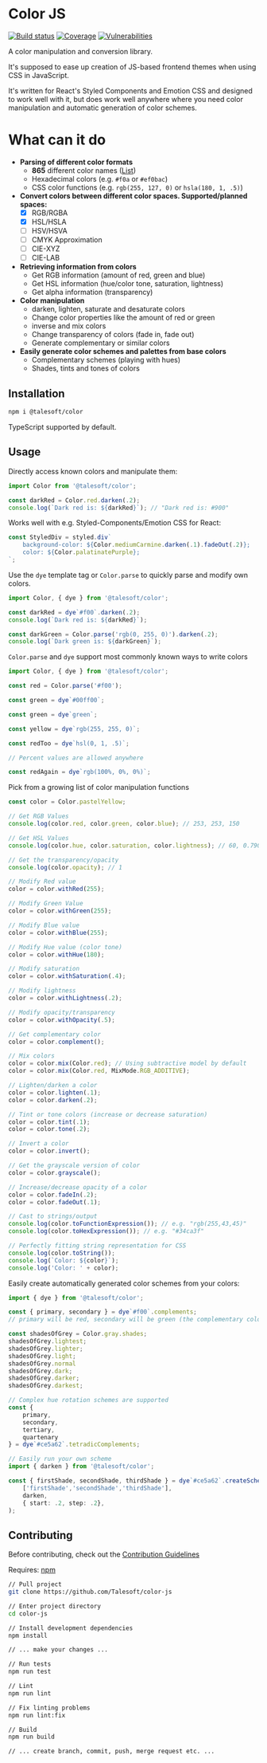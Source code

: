 Color JS
========

[![Build status](https://img.shields.io/travis/talesoft/color-js/master.svg?style=flat-square)](https://travis-ci.org/talesoft/color-js)
[![Coverage](https://img.shields.io/codeclimate/coverage/Talesoft/color-js.svg)](https://codecov.io/github/Talesoft/color-js?branch=master)
[![Vulnerabilities](https://img.shields.io/snyk/vulnerabilities/npm/@talesoft/color.svg)](https://snyk.io/package/npm/@talesoft/color)

A color manipulation and conversion library.

It's supposed to ease up creation of JS-based frontend themes when using CSS in JavaScript.

It's written for React's Styled Components and Emotion CSS and designed to work well with it,
but does work well anywhere where you need color manipulation and automatic
generation of color schemes.

What can it do
==============

- **Parsing of different color formats**
  - **865** different color names ([List](https://github.com/codebrainz/color-names/blob/master/output/colors.csv))
  - Hexadecimal colors (e.g. `#f0a` or `#ef0bac`)
  - CSS color functions (e.g. `rgb(255, 127, 0)` or `hsla(180, 1, .5)`)
- **Convert colors between different color spaces. Supported/planned spaces:**
  - [x] RGB/RGBA
  - [x] HSL/HSLA
  - [ ] HSV/HSVA
  - [ ] CMYK Approximation
  - [ ] CIE-XYZ
  - [ ] CIE-LAB
- **Retrieving information from colors**
  - Get RGB information (amount of red, green and blue)
  - Get HSL information (hue/color tone, saturation, lightness)
  - Get alpha information (transparency)
- **Color manipulation**
  - darken, lighten, saturate and desaturate colors
  - Change color properties like the amount of red or green
  - inverse and mix colors
  - Change transparency of colors (fade in, fade out)
  - Generate complementary or similar colors
- **Easily generate color schemes and palettes from base colors**
  - Complementary schemes (playing with hues)
  - Shades, tints and tones of colors

Installation
------------

```bash
npm i @talesoft/color
```

TypeScript supported by default.

Usage
-----

Directly access known colors and manipulate them:

```typescript
import Color from '@talesoft/color';

const darkRed = Color.red.darken(.2);
console.log(`Dark red is: ${darkRed}`); // "Dark red is: #900"
```

Works well with e.g. Styled-Components/Emotion CSS for React:

```typescript
const StyledDiv = styled.div`
    background-color: ${Color.mediumCarmine.darken(.1).fadeOut(.2)};
    color: ${Color.palatinatePurple};
`;
```

Use the `dye` template tag or `Color.parse` to quickly parse and modify own colors.

```typescript
import Color, { dye } from '@talesoft/color';

const darkRed = dye`#f00`.darken(.2);
console.log(`Dark red is: ${darkRed}`);

const darkGreen = Color.parse('rgb(0, 255, 0)').darken(.2);
console.log(`Dark green is: ${darkGreen}`);
```

`Color.parse` and `dye` support most commonly known ways to write colors

```typescript
import Color, { dye } from '@talesoft/color';

const red = Color.parse('#f00');

const green = dye`#00ff00`;

const green = dye`green`;

const yellow = dye`rgb(255, 255, 0)`;

const redToo = dye`hsl(0, 1, .5)`;

// Percent values are allowed anywhere

const redAgain = dye`rgb(100%, 0%, 0%)`;
```

Pick from a growing list of color manipulation functions

```typescript
const color = Color.pastelYellow;

// Get RGB Values
console.log(color.red, color.green, color.blue); // 253, 253, 150

// Get HSL Values
console.log(color.hue, color.saturation, color.lightness); // 60, 0.790..., 0.962...

// Get the transparency/opacity
console.log(color.opacity); // 1

// Modify Red value
color = color.withRed(255);

// Modify Green Value
color = color.withGreen(255);

// Modify Blue value
color = color.withBlue(255);

// Modify Hue value (color tone)
color = color.withHue(180);

// Modify saturation
color = color.withSaturation(.4);

// Modify lightness
color = color.withLightness(.2);

// Modify opacity/transparency
color = color.withOpacity(.5);

// Get complementary color
color = color.complement();

// Mix colors
color = color.mix(Color.red); // Using subtractive model by default
color = color.mix(Color.red, MixMode.RGB_ADDITIVE);

// Lighten/darken a color
color = color.lighten(.1);
color = color.darken(.2);

// Tint or tone colors (increase or decrease saturation)
color = color.tint(.1);
color = color.tone(.2);

// Invert a color
color = color.invert();

// Get the grayscale version of color
color = color.grayscale();

// Increase/decrease opacity of a color
color = color.fadeIn(.2);
color = color.fadeOut(.1);

// Cast to strings/output
console.log(color.toFunctionExpression()); // e.g. "rgb(255,43,45)"
console.log(color.toHexExpression()); // e.g. "#34ca3f"

// Perfectly fitting string representation for CSS
console.log(color.toString());
console.log(`Color: ${color}`);
console.log('Color: ' + color);
```

Easily create automatically generated color schemes from your colors:

```typescript
import { dye } from '@talesoft/color';

const { primary, secondary } = dye`#f00`.complements;
// primary will be red, secondary will be green (the complementary color)

const shadesOfGrey = Color.gray.shades;
shadesOfGrey.lightest;
shadesOfGrey.lighter;
shadesOfGrey.light;
shadesOfGrey.normal
shadesOfGrey.dark;
shadesOfGrey.darker;
shadesOfGrey.darkest;

// Complex hue rotation schemes are supported
const {
    primary,
    secondary,
    tertiary,
    quartenary
} = dye`#ce5a62`.tetradicComplements;

// Easily run your own scheme
import { darken } from '@talesoft/color';

const { firstShade, secondShade, thirdShade } = dye`#ce5a62`.createScheme(
    ['firstShade','secondShade','thirdShade'],
    darken,
    { start: .2, step: .2},
);
```

Contributing
------------

Before contributing, check out the [Contribution Guidelines][contribution-guidelines]

Requires: [npm][nodejs-download]

```bash
// Pull project
git clone https://github.com/Talesoft/color-js

// Enter project directory
cd color-js

// Install development dependencies
npm install

// ... make your changes ...

// Run tests
npm run test

// Lint
npm run lint

// Fix linting problems
npm run lint:fix

// Build
npm run build

// ... create branch, commit, push, merge request etc. ...
```

[contribution-guidelines]: [https://...coming-soon...](https://github.com/Talesoft/color-js/blob/master/CONTRIBUTING.md)
[nodejs-download]: https://nodejs.org/en/
